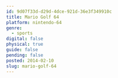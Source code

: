 ```yaml
---
id: 9d07f33d-d29d-4dce-921d-36e3f349910c
title: Mario Golf 64
platform: nintendo-64
genre:
  - sports
digital: false
physical: true
guide: false
pending: false
posted: 2014-02-10
slug: mario-golf-64
---
```


